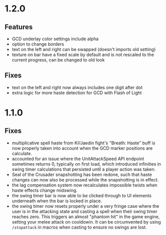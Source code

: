 # 1.2.0

## Features

- GCD underlay color settings include alpha
- option to change borders
- text on the left and right can be swapped (doesn't imports old setting)
- texture on bar have a fixed scale by default and is not rescaled to the current progress, can be changed to old look

## Fixes

- text on the left and right now always includes one digit after dot
- extra logic for more haste detection for GCD with Flash of Light

# 1.1.0

## Fixes

- multiplicative spell haste from Kil'Jaedin fight's "Breath: Haste" buff is now properly taken into account when the GCD marker positions are calculate.
- accounted for an issue where the UnitAttackSpeed API endpoint sometimes returns 0, typically on first load, which introduced infinities in swing timer calculations that persisted until a player action was taken.
- Seal of the Crusader snapshotting has been redone, such that haste changes can now also be processed while the snapshotting is in effect.
- the lag compensation system now recalculates impossible twists when haste effects change midswing.
- the swing timer bar is now able to be clicked through to UI elements underneath when the bar is locked in place.
- the swing timer now resets properly under a very fringe case where the user is in the attacking state and casting a spell when their swing timer reaches zero. This triggers an almost "phantom hit" in the game engine, setting your melee attack on cooldowin. It can be circumvented by using `/stopattack` in macros when casting to ensure no swings are lost.
